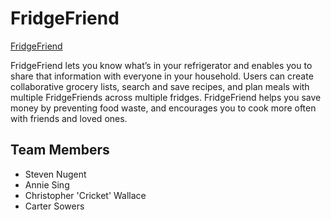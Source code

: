 FridgeFriend
=============

[FridgeFriend](http://fridge-friend.herokuapp.com)

FridgeFriend lets you know what’s in your refrigerator and enables you to share that information with everyone in your household. Users can create collaborative grocery lists, search and save recipes, and plan meals with multiple FridgeFriends across multiple fridges. FridgeFriend helps you save money by preventing food waste, and encourages you to cook more often with friends and loved ones.

Team Members
------------------
- Steven Nugent
- Annie Sing
- Christopher 'Cricket' Wallace
- Carter Sowers
